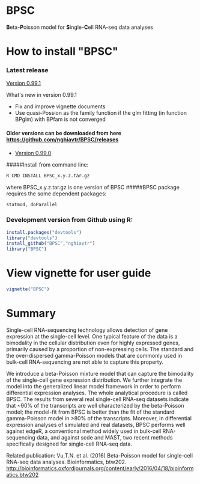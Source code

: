 # BPSC
**B**eta-**P**oisson model for **S**ingle-**C**ell RNA-seq data analyses

# How to install "BPSC"
### Latest release
[Version 0.99.1](https://github.com/nghiavtr/BPSC/releases/download/v0.99.1/BPSC_0.99.1.tar.gz)

What's new in version 0.99.1
- Fix and improve vignette documents
- Use quasi-Possion as the family function if the glm fitting (in function BPglm) with BPfam is not converged

#### Older versions can be downloaded from here https://github.com/nghiavtr/BPSC/releases
- [Version 0.99.0](https://github.com/nghiavtr/BPSC/releases/download/v0.99.0/BPSC_0.99.0.tar.gz)

#####Install from command line:
```R
R CMD INSTALL BPSC_x.y.z.tar.gz 
```
where BPSC_x.y.z.tar.gz is one version of BPSC
#####BPSC package requires the some dependent packages:
```R
statmod, doParallel
```
### Development version from Github using R:
```R
install.packages("devtools")
library("devtools")
install_github("BPSC","nghiavtr")
library("BPSC")
```
# View vignette for user guide
```R
vignette("BPSC")
```
# Summary

Single-cell RNA-sequencing technology allows detection of gene expression at the single-cell level. One typical feature of the data is a bimodality in the cellular distribution even for highly expressed genes, primarily caused by a proportion of non-expressing cells. The standard and the over-dispersed gamma-Poisson models that are commonly used in bulk-cell RNA-sequencing are not able to capture this property.

We introduce a beta-Poisson mixture model that can capture the bimodality of the single-cell gene expression distribution. We further integrate the model into the generalized linear model framework in order to perform differential expression analyses. The whole analytical procedure is called BPSC. The results from several real single-cell RNA-seq datasets indicate that ~90% of the transcripts are well characterized by the beta-Poisson model; the model-fit from BPSC is better than the fit of the standard gamma-Poisson model in >80% of the transcripts. Moreover, in differential expression analyses of simulated and real datasets, BPSC performs well against edgeR, a conventional method widely used in bulk-cell RNA-sequencing data, and against scde and MAST, two recent methods specifically designed for single-cell RNA-seq data.

Related publication:
Vu,T.N. et al. (2016) Beta-Poisson model for single-cell RNA-seq data analyses. Bioinformatics, btw202.
http://bioinformatics.oxfordjournals.org/content/early/2016/04/18/bioinformatics.btw202
